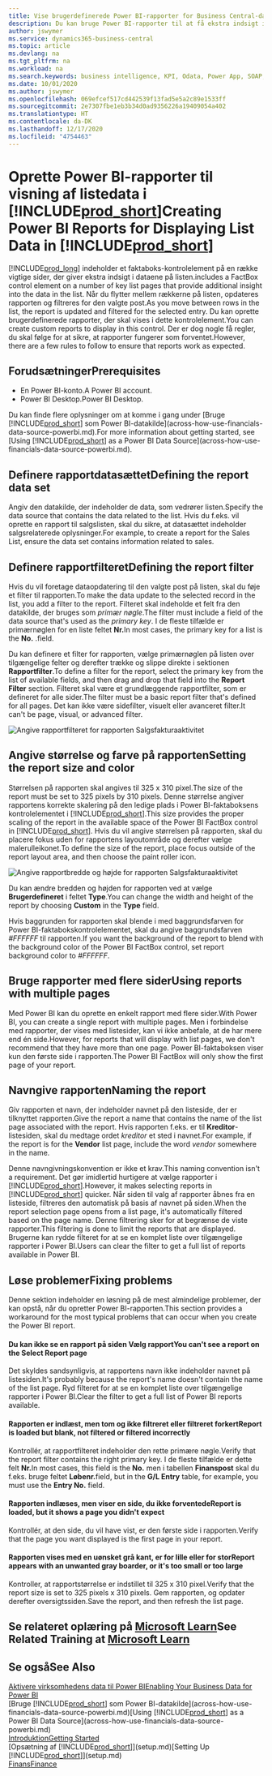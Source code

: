 ```yaml
---
title: Vise brugerdefinerede Power BI-rapporter for Business Central-data| Microsoft Docs
description: Du kan bruge Power BI-rapporter til at få ekstra indsigt i data på lister.
author: jswymer
ms.service: dynamics365-business-central
ms.topic: article
ms.devlang: na
ms.tgt_pltfrm: na
ms.workload: na
ms.search.keywords: business intelligence, KPI, Odata, Power App, SOAP, analysis
ms.date: 10/01/2020
ms.author: jswymer
ms.openlocfilehash: 069efcef517cd442539f13fad5e5a2c89e1533ff
ms.sourcegitcommit: 2e7307fbe1eb3b34d0ad9356226a19409054a402
ms.translationtype: HT
ms.contentlocale: da-DK
ms.lasthandoff: 12/17/2020
ms.locfileid: "4754463"
---
```

# <a name="creating-power-bi-reports-for-displaying-list-data-in-prod_short"></a><span data-ttu-id="7fe55-103">Oprette Power BI-rapporter til visning af listedata i [!INCLUDE[prod_short](includes/prod_short.md)]</span><span class="sxs-lookup"><span data-stu-id="7fe55-103">Creating Power BI Reports for Displaying List Data in [!INCLUDE[prod_short](includes/prod_short.md)]</span></span>

[!INCLUDE[prod_long](includes/prod_long.md)] <span data-ttu-id="7fe55-104">indeholder et faktaboks-kontrolelement på en række vigtige sider, der giver ekstra indsigt i dataene på listen.</span><span class="sxs-lookup"><span data-stu-id="7fe55-104">includes a FactBox control element on a number of key list pages that provide additional insight into the data in the list.</span></span> <span data-ttu-id="7fe55-105">Når du flytter mellem rækkerne på listen, opdateres rapporten og filtreres for den valgte post.</span><span class="sxs-lookup"><span data-stu-id="7fe55-105">As you move between rows in the list, the report is updated and filtered for the selected entry.</span></span> <span data-ttu-id="7fe55-106">Du kan oprette brugerdefinerede rapporter, der skal vises i dette kontrolelement.</span><span class="sxs-lookup"><span data-stu-id="7fe55-106">You can create custom reports to display in this control.</span></span> <span data-ttu-id="7fe55-107">Der er dog nogle få regler, du skal følge for at sikre, at rapporter fungerer som forventet.</span><span class="sxs-lookup"><span data-stu-id="7fe55-107">However, there are a few rules to follow to ensure that reports work as expected.</span></span>  

## <a name="prerequisites"></a><span data-ttu-id="7fe55-108">Forudsætninger</span><span class="sxs-lookup"><span data-stu-id="7fe55-108">Prerequisites</span></span>

- <span data-ttu-id="7fe55-109">En Power BI-konto.</span><span class="sxs-lookup"><span data-stu-id="7fe55-109">A Power BI account.</span></span>
- <span data-ttu-id="7fe55-110">Power BI Desktop.</span><span class="sxs-lookup"><span data-stu-id="7fe55-110">Power BI Desktop.</span></span>

<span data-ttu-id="7fe55-111">Du kan finde flere oplysninger om at komme i gang under [Bruge [!INCLUDE[prod_short](includes/prod_short.md)] som Power BI-datakilde](across-how-use-financials-data-source-powerbi.md).</span><span class="sxs-lookup"><span data-stu-id="7fe55-111">For more information about getting started, see [Using [!INCLUDE[prod_short](includes/prod_short.md)] as a Power BI Data Source](across-how-use-financials-data-source-powerbi.md).</span></span>

## <a name="defining-the-report-data-set"></a><span data-ttu-id="7fe55-112">Definere rapportdatasættet</span><span class="sxs-lookup"><span data-stu-id="7fe55-112">Defining the report data set</span></span>

<span data-ttu-id="7fe55-113">Angiv den datakilde, der indeholder de data, som vedrører listen.</span><span class="sxs-lookup"><span data-stu-id="7fe55-113">Specify the data source that contains the data related to the list.</span></span> <span data-ttu-id="7fe55-114">Hvis du f.eks. vil oprette en rapport til salgslisten, skal du sikre, at datasættet indeholder salgsrelaterede oplysninger.</span><span class="sxs-lookup"><span data-stu-id="7fe55-114">For example, to create a report for the Sales List, ensure the data set contains information related to sales.</span></span>  

## <a name="defining-the-report-filter"></a><span data-ttu-id="7fe55-115">Definere rapportfilteret</span><span class="sxs-lookup"><span data-stu-id="7fe55-115">Defining the report filter</span></span>

<span data-ttu-id="7fe55-116">Hvis du vil foretage dataopdatering til den valgte post på listen, skal du føje et filter til rapporten.</span><span class="sxs-lookup"><span data-stu-id="7fe55-116">To make the data update to the selected record in the list, you add a filter to the report.</span></span> <span data-ttu-id="7fe55-117">Filteret skal indeholde et felt fra den datakilde, der bruges som *primær nøgle*.</span><span class="sxs-lookup"><span data-stu-id="7fe55-117">The filter must include a field of the data source that's used as the *primary key*.</span></span> <span data-ttu-id="7fe55-118">I de fleste tilfælde er primærnøglen for en liste feltet **Nr.**</span><span class="sxs-lookup"><span data-stu-id="7fe55-118">In most cases, the primary key for a list is the **No.**</span></span> <span data-ttu-id="7fe55-119">.</span><span class="sxs-lookup"><span data-stu-id="7fe55-119">field.</span></span>

<span data-ttu-id="7fe55-120">Du kan definere et filter for rapporten, vælge primærnøglen på listen over tilgængelige felter og derefter trække og slippe direkte i sektionen **Rapportfilter**.</span><span class="sxs-lookup"><span data-stu-id="7fe55-120">To define a filter for the report, select the primary key from the list of available fields, and then drag and drop that field into the **Report Filter** section.</span></span> <span data-ttu-id="7fe55-121">Filteret skal være et grundlæggende rapportfilter, som er defineret for alle sider.</span><span class="sxs-lookup"><span data-stu-id="7fe55-121">The filter must be a basic report filter that's defined for all pages.</span></span> <span data-ttu-id="7fe55-122">Det kan ikke være sidefilter, visuelt eller avanceret filter.</span><span class="sxs-lookup"><span data-stu-id="7fe55-122">It can't be page, visual, or advanced filter.</span></span>

![Angive rapportfilteret for rapporten Salgsfakturaaktivitet](./media/across-how-use-powerbi-reports-factbox/financials-powerbi-report-filter-v3.png)

## <a name="setting-the-report-size-and-color"></a><span data-ttu-id="7fe55-124">Angive størrelse og farve på rapporten</span><span class="sxs-lookup"><span data-stu-id="7fe55-124">Setting the report size and color</span></span>

<span data-ttu-id="7fe55-125">Størrelsen på rapporten skal angives til 325 x 310 pixel.</span><span class="sxs-lookup"><span data-stu-id="7fe55-125">The size of the report must be set to 325 pixels by 310 pixels.</span></span> <span data-ttu-id="7fe55-126">Denne størrelse angiver rapportens korrekte skalering på den ledige plads i Power BI-faktaboksens kontrolelementet i [!INCLUDE[prod_short](includes/prod_short.md)].</span><span class="sxs-lookup"><span data-stu-id="7fe55-126">This size provides the proper scaling of the report in the available space of the Power BI FactBox control in [!INCLUDE[prod_short](includes/prod_short.md)].</span></span> <span data-ttu-id="7fe55-127">Hvis du vil angive størrelsen på rapporten, skal du placere fokus uden for rapportens layoutområde og derefter vælge malerulleikonet.</span><span class="sxs-lookup"><span data-stu-id="7fe55-127">To define the size of the report, place focus outside of the report layout area, and then choose the paint roller icon.</span></span>

![Angive rapportbredde og højde for rapporten Salgsfakturaaktivitet](./media/across-how-use-powerbi-reports-factbox/financials-powerbi-report-sizing-v3.png)

<span data-ttu-id="7fe55-129">Du kan ændre bredden og højden for rapporten ved at vælge **Brugerdefineret** i feltet **Type**.</span><span class="sxs-lookup"><span data-stu-id="7fe55-129">You can change the width and height of the report by choosing **Custom** in the **Type** field.</span></span>

<span data-ttu-id="7fe55-130">Hvis baggrunden for rapporten skal blende i med baggrundsfarven for Power BI-faktabokskontrolelementet, skal du angive baggrundsfarven *#FFFFFF* til rapporten.</span><span class="sxs-lookup"><span data-stu-id="7fe55-130">If you want the background of the report to blend with the background color of the Power BI FactBox control, set report background color to *#FFFFFF*.</span></span> 

## <a name="using-reports-with-multiple-pages"></a><span data-ttu-id="7fe55-131">Bruge rapporter med flere sider</span><span class="sxs-lookup"><span data-stu-id="7fe55-131">Using reports with multiple pages</span></span>

<span data-ttu-id="7fe55-132">Med Power BI kan du oprette en enkelt rapport med flere sider.</span><span class="sxs-lookup"><span data-stu-id="7fe55-132">With Power BI, you can create a single report with multiple pages.</span></span> <span data-ttu-id="7fe55-133">Men i forbindelse med rapporter, der vises med listesider, kan vi ikke anbefale, at de har mere end én side.</span><span class="sxs-lookup"><span data-stu-id="7fe55-133">However, for reports that will display with list pages, we don't recommend that they have more than one page.</span></span> <span data-ttu-id="7fe55-134">Power BI-faktaboksen viser kun den første side i rapporten.</span><span class="sxs-lookup"><span data-stu-id="7fe55-134">The Power BI FactBox will only show the first page of your report.</span></span>

## <a name="naming-the-report"></a><span data-ttu-id="7fe55-135">Navngive rapporten</span><span class="sxs-lookup"><span data-stu-id="7fe55-135">Naming the report</span></span>

<span data-ttu-id="7fe55-136">Giv rapporten et navn, der indeholder navnet på den listeside, der er tilknyttet rapporten.</span><span class="sxs-lookup"><span data-stu-id="7fe55-136">Give the report a name that contains the name of the list page associated with the report.</span></span> <span data-ttu-id="7fe55-137">Hvis rapporten f.eks. er til **Kreditor**-listesiden, skal du medtage ordet *kreditor* et sted i navnet.</span><span class="sxs-lookup"><span data-stu-id="7fe55-137">For example, if the report is for the **Vendor** list page, include the word *vendor* somewhere in the name.</span></span>  

<span data-ttu-id="7fe55-138">Denne navngivningskonvention er ikke et krav.</span><span class="sxs-lookup"><span data-stu-id="7fe55-138">This naming convention isn't a requirement.</span></span> <span data-ttu-id="7fe55-139">Det gør imidlertid hurtigere at vælge rapporter i [!INCLUDE[prod_short](includes/prod_short.md)].</span><span class="sxs-lookup"><span data-stu-id="7fe55-139">However, it makes selecting reports in [!INCLUDE[prod_short](includes/prod_short.md)] quicker.</span></span> <span data-ttu-id="7fe55-140">Når siden til valg af rapporter åbnes fra en listeside, filtreres den automatisk på basis af navnet på siden.</span><span class="sxs-lookup"><span data-stu-id="7fe55-140">When the report selection page opens from a list page, it's automatically filtered based on the page name.</span></span> <span data-ttu-id="7fe55-141">Denne filtrering sker for at begrænse de viste rapporter.</span><span class="sxs-lookup"><span data-stu-id="7fe55-141">This filtering is done to limit the reports that are displayed.</span></span> <span data-ttu-id="7fe55-142">Brugerne kan rydde filteret for at se en komplet liste over tilgængelige rapporter i Power BI.</span><span class="sxs-lookup"><span data-stu-id="7fe55-142">Users can clear the filter to get a full list of reports available in Power BI.</span></span>  

## <a name="fixing-problems"></a><span data-ttu-id="7fe55-143">Løse problemer</span><span class="sxs-lookup"><span data-stu-id="7fe55-143">Fixing problems</span></span>

<span data-ttu-id="7fe55-144">Denne sektion indeholder en løsning på de mest almindelige problemer, der kan opstå, når du opretter Power BI-rapporten.</span><span class="sxs-lookup"><span data-stu-id="7fe55-144">This section provides a workaround for the most typical problems that can occur when you create the Power BI report.</span></span>  

#### <a name="you-cant-see-a-report-on-the-select-report-page"></a><span data-ttu-id="7fe55-145">Du kan ikke se en rapport på siden Vælg rapport</span><span class="sxs-lookup"><span data-stu-id="7fe55-145">You can't see a report on the Select Report page</span></span>

<span data-ttu-id="7fe55-146">Det skyldes sandsynligvis, at rapportens navn ikke indeholder navnet på listesiden.</span><span class="sxs-lookup"><span data-stu-id="7fe55-146">It's probably because the report's name doesn't contain the name of the list page.</span></span> <span data-ttu-id="7fe55-147">Ryd filteret for at se en komplet liste over tilgængelige rapporter i Power BI.</span><span class="sxs-lookup"><span data-stu-id="7fe55-147">Clear the filter to get a full list of Power BI reports available.</span></span>  

#### <a name="report-is-loaded-but-blank-not-filtered-or-filtered-incorrectly"></a><span data-ttu-id="7fe55-148">Rapporten er indlæst, men tom og ikke filtreret eller filtreret forkert</span><span class="sxs-lookup"><span data-stu-id="7fe55-148">Report is loaded but blank, not filtered or filtered incorrectly</span></span>

<span data-ttu-id="7fe55-149">Kontrollér, at rapportfilteret indeholder den rette primære nøgle.</span><span class="sxs-lookup"><span data-stu-id="7fe55-149">Verify that the report filter contains the right primary key.</span></span> <span data-ttu-id="7fe55-150">I de fleste tilfælde er dette felt **Nr.**</span><span class="sxs-lookup"><span data-stu-id="7fe55-150">In most cases, this field is the **No.**</span></span> <span data-ttu-id="7fe55-151">men i tabellen **Finanspost** skal du f.eks. bruge feltet **Løbenr.**</span><span class="sxs-lookup"><span data-stu-id="7fe55-151">field, but in the **G/L Entry** table, for example, you must use the **Entry No.** field.</span></span>

#### <a name="report-is-loaded-but-it-shows-a-page-you-didnt-expect"></a><span data-ttu-id="7fe55-152">Rapporten indlæses, men viser en side, du ikke forventede</span><span class="sxs-lookup"><span data-stu-id="7fe55-152">Report is loaded, but it shows a page you didn't expect</span></span>

<span data-ttu-id="7fe55-153">Kontrollér, at den side, du vil have vist, er den første side i rapporten.</span><span class="sxs-lookup"><span data-stu-id="7fe55-153">Verify that the page you want displayed is the first page in your report.</span></span>  

#### <a name="report-appears-with-an-unwanted-gray-boarder-or-its-too-small-or-too-large"></a><span data-ttu-id="7fe55-154">Rapporten vises med en uønsket grå kant, er for lille eller for stor</span><span class="sxs-lookup"><span data-stu-id="7fe55-154">Report appears with an unwanted gray boarder, or it's too small or too large</span></span>

<span data-ttu-id="7fe55-155">Kontroller, at rapportstørrelse er indstillet til 325 x 310 pixel.</span><span class="sxs-lookup"><span data-stu-id="7fe55-155">Verify that the report size is set to 325 pixels x 310 pixels.</span></span> <span data-ttu-id="7fe55-156">Gem rapporten, og opdater derefter oversigtssiden.</span><span class="sxs-lookup"><span data-stu-id="7fe55-156">Save the report, and then refresh the list page.</span></span>  

## <a name="see-related-training-at-microsoft-learn"></a><span data-ttu-id="7fe55-157">Se relateret oplæring på [Microsoft Learn](/learn/modules/configure-powerbi-excel-dynamics-365-business-central/index)</span><span class="sxs-lookup"><span data-stu-id="7fe55-157">See Related Training at [Microsoft Learn](/learn/modules/configure-powerbi-excel-dynamics-365-business-central/index)</span></span>

## <a name="see-also"></a><span data-ttu-id="7fe55-158">Se også</span><span class="sxs-lookup"><span data-stu-id="7fe55-158">See Also</span></span>

[<span data-ttu-id="7fe55-159">Aktivere virksomhedens data til Power BI</span><span class="sxs-lookup"><span data-stu-id="7fe55-159">Enabling Your Business Data for Power BI</span></span>](admin-powerbi.md)  
<span data-ttu-id="7fe55-160">[Bruge [!INCLUDE[prod_short](includes/prod_short.md)] som Power BI-datakilde](across-how-use-financials-data-source-powerbi.md)</span><span class="sxs-lookup"><span data-stu-id="7fe55-160">[Using [!INCLUDE[prod_short](includes/prod_short.md)] as a Power BI Data Source](across-how-use-financials-data-source-powerbi.md)</span></span>  
[<span data-ttu-id="7fe55-161">Introduktion</span><span class="sxs-lookup"><span data-stu-id="7fe55-161">Getting Started</span></span>](product-get-started.md)  
<span data-ttu-id="7fe55-162">[Opsætning af [!INCLUDE[prod_short](includes/prod_short.md)]](setup.md)</span><span class="sxs-lookup"><span data-stu-id="7fe55-162">[Setting Up [!INCLUDE[prod_short](includes/prod_short.md)]](setup.md)</span></span>  
[<span data-ttu-id="7fe55-163">Finans</span><span class="sxs-lookup"><span data-stu-id="7fe55-163">Finance</span></span>](finance.md)  

